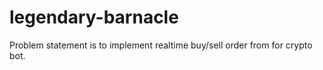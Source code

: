 # legendary-barnacle
Problem statement is to implement realtime buy/sell order from for crypto bot.
